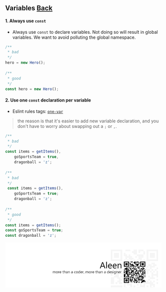 ## Variables [**Back**](./../README.md)

#### 1. Always use `const`

- Always use `const` to declare variables. Not doing so will result in global variables. We want to avoid polluting the global namespace.

```js
/**
 * bad
 */
hero = new Hero();

/**
 * good
 */
const hero = new Hero();
```

#### 2. Use one `const` declaration per variable

- Eslint rules tags: [`one-var`](http://eslint.org/docs/rules/one-var.html)

> the reason is that it's easier to add new variable declaration, and you don't have to worry about swapping out a `;` or `,`.

```js
/**
 * bad
 */
const items = getItems(),
    goSportsTeam = true,
    dragonball = 'z';

/**
 * bad
 */
 const items = getItems(),
    goSportsTeam = true;
    dragonball = 'z';
    
/**
 * good
 */
const items = getItems();
const goSportsTeam = true;
const dragonball = 'z';
```

<a href="http://aleen42.github.io/" target="_blank" ><img src="./../pic/tail.gif"></a>